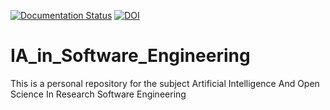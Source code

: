 [![Documentation Status](https://readthedocs.org/projects/pdf-analyzer-software/badge/?version=latest)](https://pdf-analyzer-software.readthedocs.io/en/latest/?badge=latest) [![DOI](https://zenodo.org/badge/609290837.svg)](https://zenodo.org/badge/latestdoi/609290837)

# IA_in_Software_Engineering

This is a personal repository for the subject Artificial Intelligence And Open Science In Research Software Engineering

